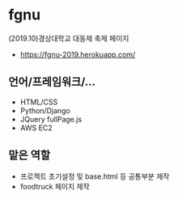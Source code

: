 # fgnu
(2019.10)경상대학교 대동제 축제 페이지
* https://fgnu-2019.herokuapp.com/


## 언어/프레임워크/...
* HTML/CSS
* Python/Django
* JQuery fullPage.js
* AWS EC2


## 맡은 역할
* 프로젝트 초기설정 및 base.html 등 공통부분 제작
* foodtruck 페이지 제작
